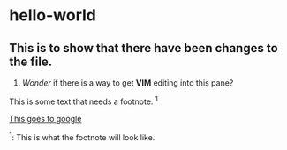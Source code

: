 # hello-world

## This is to show that there have been changes to the file.

1. *Wonder* if there is a way to get **VIM** editing into this pane?

This is some text that needs a footnote. <sup>1</sup>

[This goes to google](https://www.google.com)


<sup>1</sup>: This is what the footnote will look like.
